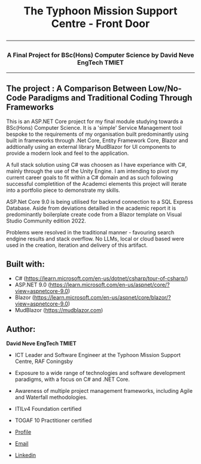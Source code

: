 <h1 align="center">The Typhoon Mission Support Centre - Front Door</h>
<hr>
<h3 align="center">A Final Project for BSc(Hons) Computer Science by David Neve EngTech TMIET</h3>
<hr>

## The project : A Comparison Between Low/No-Code Paradigms and Traditional Coding Through Frameworks
This is an ASP.NET Core project for my final module studying towards a BSc(Hons) Computer Science. It is a 'simple' Service Management tool bespoke to the requirements of my organisation built predominantly using built in frameworks through .Net Core,
Entity Framework Core, Blazor and addtionally using an external library MudBlazor for UI components to provide a modern look and feel to the application.

A full stack solution using C# was choosen as I have experiance with C#, mainly through the use of the Unity Engine. I am intending to pivot my current career goals to fit within a C# domain and as such following successful completition of the Academci
elements this project will iterate into a portfolio piece to demonstrate my skills.

ASP.Net Core 9.0 is being utilised for backend connection to a SQL Express Database. Aside from deviations detailled in the academic report it is predominantly boilerplate create code from a Blazor template on
Visual Studio Community edition 2022.

Problems were resolved in the traditional manner - favouring search endgine results and stack overflow. No LLMs, local or cloud based were used in the creation, iteration and delivery of this artifact.

## Built with:

- C# (https://learn.microsoft.com/en-us/dotnet/csharp/tour-of-csharp/)
- ASP.NET 9.0 (https://learn.microsoft.com/en-us/aspnet/core/?view=aspnetcore-9.0)
- Blazor (https://learn.microsoft.com/en-us/aspnet/core/blazor/?view=aspnetcore-9.0)
- MudBlazor (https://mudblazor.com)

## Author:

**David Neve EngTech TMIET**

- ICT Leader and Software Engineer at the Typhoon Mission Support Centre, RAF Coningsby
- Exposure to a wide range of technologies and software development paradigms, with a focus on C# and .NET Core.
- Awareness of multiple project management frameworks, including Agile and Waterfall methodologies.
- ITILv4 Foundation certified
- TOGAF 10 Practitioner certified


- [Profile](https://github.com/nevosnr "David Neve")
- [Email](mailto:david85.neve01@gmail.com)
- [Linkedin](https://linkedin.com/in/daveneve863 "David Neve")
